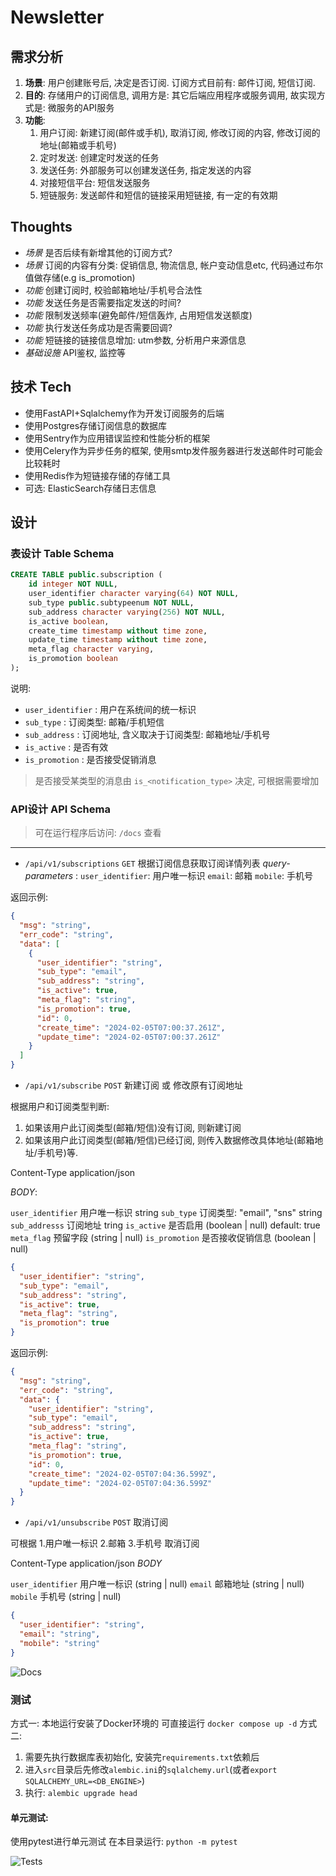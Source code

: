 
# Newsletter


## 需求分析

1. **场景**: 用户创建账号后, 决定是否订阅. 订阅方式目前有: 邮件订阅, 短信订阅.
2. **目的**: 存储用户的订阅信息, 调用方是: 其它后端应用程序或服务调用, 故实现方式是: 微服务的API服务  
3. **功能**:   
    1. 用户订阅: 新建订阅(邮件或手机), 取消订阅, 修改订阅的内容, 修改订阅的地址(邮箱或手机号)
    2. 定时发送: 创建定时发送的任务
    3. 发送任务: 外部服务可以创建发送任务, 指定发送的内容
    4. 对接短信平台: 短信发送服务
    5. 短链服务: 发送邮件和短信的链接采用短链接, 有一定的有效期


## Thoughts  
- *场景* 是否后续有新增其他的订阅方式?
- *场景* 订阅的内容有分类: 促销信息, 物流信息, 帐户变动信息etc, 代码通过布尔值做存储(e.g is_promotion)
- *功能* 创建订阅时, 校验邮箱地址/手机号合法性
- *功能* 发送任务是否需要指定发送的时间?
- *功能* 限制发送频率(避免邮件/短信轰炸, 占用短信发送额度)
- *功能* 执行发送任务成功是否需要回调?
- *功能* 短链接的链接信息增加: utm参数, 分析用户来源信息
- *基础设施* API鉴权, 监控等


## 技术 Tech
- 使用FastAPI+Sqlalchemy作为开发订阅服务的后端
- 使用Postgres存储订阅信息的数据库
- 使用Sentry作为应用错误监控和性能分析的框架
- 使用Celery作为异步任务的框架, 使用smtp发件服务器进行发送邮件时可能会比较耗时
- 使用Redis作为短链接存储的存储工具
- 可选: ElasticSearch存储日志信息


## 设计

### 表设计 Table Schema  

```SQL
CREATE TABLE public.subscription (
    id integer NOT NULL,
    user_identifier character varying(64) NOT NULL,
    sub_type public.subtypeenum NOT NULL,
    sub_address character varying(256) NOT NULL,
    is_active boolean,
    create_time timestamp without time zone,
    update_time timestamp without time zone,
    meta_flag character varying,
    is_promotion boolean
);
```

说明: 
- `user_identifier` : 用户在系统间的统一标识
- `sub_type` : 订阅类型: 邮箱/手机短信
- `sub_address` : 订阅地址, 含义取决于订阅类型: 邮箱地址/手机号
- `is_active` : 是否有效
- `is_promotion` : 是否接受促销消息  

>  是否接受某类型的消息由 `is_<notification_type>` 决定, 可根据需要增加


### API设计 API Schema 

> 可在运行程序后访问: `/docs` 查看 

--- 

- `/api/v1/subscriptions` `GET` 根据订阅信息获取订阅详情列表
*query-parameters* :
`user_identifier`: 用户唯一标识
`email`: 邮箱
`mobile`: 手机号

返回示例:
```json
{
  "msg": "string",
  "err_code": "string",
  "data": [
    {
      "user_identifier": "string",
      "sub_type": "email",
      "sub_address": "string",
      "is_active": true,
      "meta_flag": "string",
      "is_promotion": true,
      "id": 0,
      "create_time": "2024-02-05T07:00:37.261Z",
      "update_time": "2024-02-05T07:00:37.261Z"
    }
  ]
}
```

- `/api/v1/subscribe` `POST` 新建订阅 或 修改原有订阅地址

根据用户和订阅类型判断:
1. 如果该用户此订阅类型(邮箱/短信)没有订阅, 则新建订阅
2. 如果该用户此订阅类型(邮箱/短信)已经订阅, 则传入数据修改具体地址(邮箱地址/手机号)等.

Content-Type application/json

*BODY*: 

`user_identifier` 用户唯一标识 string
`sub_type` 订阅类型: "email", "sns" string
`sub_addresss` 订阅地址 tring
`is_active` 是否启用 (boolean | null) default: true
`meta_flag` 预留字段 (string | null)
`is_promotion` 是否接收促销信息 (boolean | null)

```json
{
  "user_identifier": "string",
  "sub_type": "email",
  "sub_address": "string",
  "is_active": true,
  "meta_flag": "string",
  "is_promotion": true
}
```

返回示例:
```json
{
  "msg": "string",
  "err_code": "string",
  "data": {
    "user_identifier": "string",
    "sub_type": "email",
    "sub_address": "string",
    "is_active": true,
    "meta_flag": "string",
    "is_promotion": true,
    "id": 0,
    "create_time": "2024-02-05T07:04:36.599Z",
    "update_time": "2024-02-05T07:04:36.599Z"
  }
}
```

- `/api/v1/unsubscribe` `POST` 取消订阅

可根据 1.用户唯一标识 2.邮箱 3.手机号 取消订阅

Content-Type application/json
*BODY*

`user_identifier` 用户唯一标识 (string | null)
`email` 邮箱地址 (string | null)
`mobile` 手机号 (string | null)

```json
{
  "user_identifier": "string",
  "email": "string",
  "mobile": "string"
}
```

![Docs](docs.png "Docs Example")



### 测试

方式一: 本地运行安装了Docker环境的 可直接运行 `docker compose up -d` 
方式二:
1. 需要先执行数据库表初始化, 安装完`requirements.txt`依赖后
2. 进入`src`目录后先修改`alembic.ini`的`sqlalchemy.url`(或者`export SQLALCHEMY_URL=<DB_ENGINE>`)
3. 执行: `alembic upgrade head`

#### 单元测试:

使用pytest进行单元测试 在本目录运行: 
`python -m pytest`

![Tests](tests.png "Tests Example")
